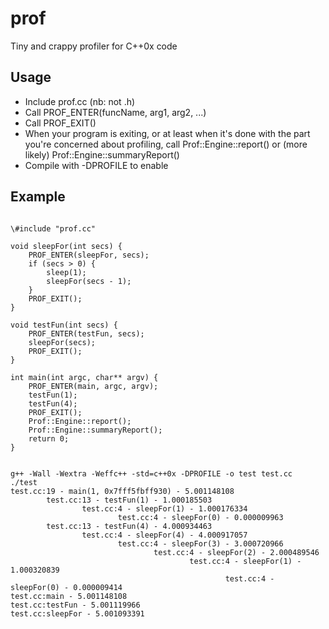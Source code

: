 prof
====

Tiny and crappy profiler for C++0x code

Usage
-----
 * Include prof.cc (nb: not .h)
 * Call PROF_ENTER(funcName, arg1, arg2, ...)
 * Call PROF_EXIT()
 * When your program is exiting, or at least when it's done with the part you're concerned about profiling, call Prof::Engine::report() or (more likely) Prof::Engine::summaryReport()
 * Compile with -DPROFILE to enable

Example
-------
<pre><code>
\#include "prof.cc"

void sleepFor(int secs) {
	PROF_ENTER(sleepFor, secs);
	if (secs > 0) {
		sleep(1);
		sleepFor(secs - 1);
	}
	PROF_EXIT();
}

void testFun(int secs) {
	PROF_ENTER(testFun, secs);
	sleepFor(secs);
	PROF_EXIT();
}

int main(int argc, char** argv) {
	PROF_ENTER(main, argc, argv);
	testFun(1);
	testFun(4);
	PROF_EXIT();
	Prof::Engine::report();
	Prof::Engine::summaryReport();
	return 0;
}
</code></pre>

<pre>
<code>
g++ -Wall -Wextra -Weffc++ -std=c++0x -DPROFILE -o test test.cc
./test
test.cc:19 - main(1, 0x7fff5fbff930) - 5.001148108
        test.cc:13 - testFun(1) - 1.000185503
                test.cc:4 - sleepFor(1) - 1.000176334
                        test.cc:4 - sleepFor(0) - 0.000009963
        test.cc:13 - testFun(4) - 4.000934463
                test.cc:4 - sleepFor(4) - 4.000917057
                        test.cc:4 - sleepFor(3) - 3.000720966
                                test.cc:4 - sleepFor(2) - 2.000489546
                                        test.cc:4 - sleepFor(1) - 1.000320839
                                                test.cc:4 - sleepFor(0) - 0.000009414
test.cc:main - 5.001148108
test.cc:testFun - 5.001119966
test.cc:sleepFor - 5.001093391
</code>
</pre>
